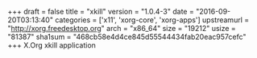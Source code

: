 +++
draft = false
title = "xkill"
version = "1.0.4-3"
date = "2016-09-20T03:13:40"
categories = ['x11', 'xorg-core', 'xorg-apps']
upstreamurl = "http://xorg.freedesktop.org"
arch = "x86_64"
size = "19212"
usize = "81387"
sha1sum = "468cb58e4d4ce845d55544434fab20eac957cefc"
+++
X.Org xkill application